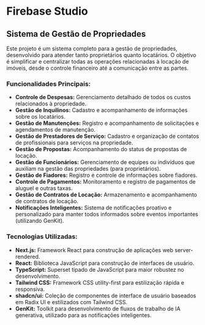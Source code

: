 # Firebase Studio

## Sistema de Gestão de Propriedades

Este projeto é um sistema completo para a gestão de propriedades, desenvolvido para atender tanto proprietários quanto locatários. O objetivo é simplificar e centralizar todas as operações relacionadas à locação de imóveis, desde o controle financeiro até a comunicação entre as partes.

### Funcionalidades Principais:

- **Controle de Despesas:** Gerenciamento detalhado de todos os custos relacionados à propriedade.
- **Gestão de Inquilinos:** Cadastro e acompanhamento de informações sobre os locatários.
- **Gestão de Manutenções:** Registro e acompanhamento de solicitações e agendamentos de manutenção.
- **Gestão de Prestadores de Serviço:** Cadastro e organização de contatos de profissionais para serviços na propriedade.
- **Gestão de Propostas:** Acompanhamento do status de propostas de locação.
- **Gestão de Funcionários:** Gerenciamento de equipes ou indivíduos que auxiliam na gestão das propriedades (para proprietários).
- **Gestão de Fiadores:** Registro e controle de informações sobre fiadores.
- **Controle de Pagamentos:** Monitoramento e registro de pagamentos de aluguel e outras taxas.
- **Gestão de Contratos de Locação:** Armazenamento e acompanhamento de contratos de locação.
- **Notificações Inteligentes:** Sistema de notificações proativo e personalizado para manter todos informados sobre eventos importantes (utilizando GenKit).

### Tecnologias Utilizadas:

- **Next.js:** Framework React para construção de aplicações web server-rendered.
- **React:** Biblioteca JavaScript para construção de interfaces de usuário.
- **TypeScript:** Superset tipado de JavaScript para maior robustez no desenvolvimento.
- **Tailwind CSS:** Framework CSS utility-first para estilização rápida e responsiva.
- **shadcn/ui:** Coleção de componentes de interface de usuário baseados em Radix UI e estilizados com Tailwind CSS.
- **GenKit:** Toolkit para desenvolvimento de fluxos de trabalho de IA generativa, utilizado para as notificações inteligentes.
